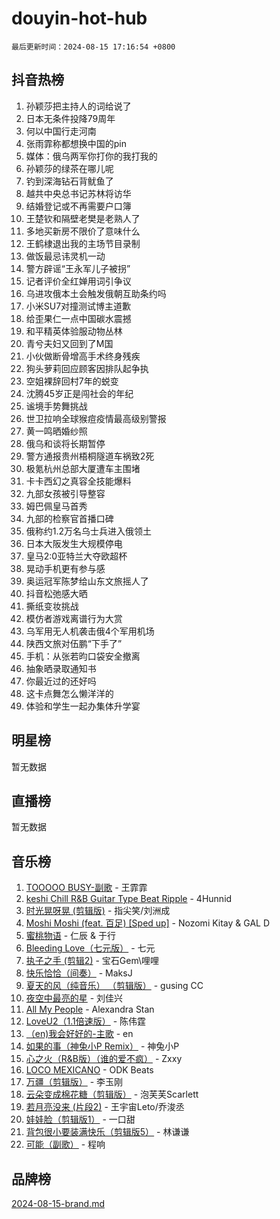 # douyin-hot-hub

`最后更新时间：2024-08-15 17:16:54 +0800`

## 抖音热榜

1. 孙颖莎把主持人的词给说了
1. 日本无条件投降79周年
1. 何以中国行走河南
1. 张雨霏称都想换中国的pin
1. 媒体：俄乌两军你打你的我打我的
1. 孙颖莎的绿茶在哪儿呢
1. 钓到深海钻石背鱿鱼了
1. 越共中央总书记苏林将访华
1. 结婚登记或不再需要户口簿
1. 王楚钦和隔壁老樊是老熟人了
1. 多地买新房不限价了意味什么
1. 王鹤棣退出我的主场节目录制
1. 做饭最忌讳灵机一动
1. 警方辟谣“王永军儿子被拐”
1. 记者评价全红婵用词引争议
1. 乌进攻俄本土会触发俄朝互助条约吗
1. 小米SU7对撞测试博主道歉
1. 给歪果仁一点中国碳水震撼
1. 和平精英体验服动物丛林
1. 青兮夫妇又回到了M国
1. 小伙做断骨增高手术终身残疾
1. 狗头萝莉回应顾客因排队起争执
1. 空姐裸辞回村7年的蜕变
1. 沈腾45岁正是闯社会的年纪
1. 谧境手势舞挑战
1. 世卫拉响全球猴痘疫情最高级别警报
1. 黄一鸣晒婚纱照
1. 俄乌和谈将长期暂停
1. 警方通报贵州梧桐隧道车祸致2死
1. 极氪杭州总部大厦遭车主围堵
1. 卡卡西幻之真容全技能爆料
1. 九部女孩被引导整容
1. 姆巴佩皇马首秀
1. 九部的检察官首播口碑
1. 俄称约1.2万名乌士兵进入俄领土
1. 日本大阪发生大规模停电
1. 皇马2:0亚特兰大夺欧超杯
1. 晃动手机更有参与感
1. 奥运冠军陈梦给山东文旅摇人了
1. 抖音松弛感大晒
1. 撕纸变妆挑战
1. 模仿者游戏离谱行为大赏
1. 乌军用无人机袭击俄4个军用机场
1. 陕西文旅对伍鹏“下手了”
1. 手机：从张若昀口袋安全撤离
1. 抽象晒录取通知书
1. 你最近过的还好吗
1. 这卡点舞怎么懒洋洋的
1. 体验和学生一起办集体升学宴

## 明星榜

暂无数据

## 直播榜

暂无数据

## 音乐榜

1. [TOOOOO BUSY-副歌](https://sf5-hl-cdn-tos.douyinstatic.com/obj/tos-cn-ve-2774/o0fmjGZetNDjSM5EimFs2QlzBg30YgByJMRQrC) - 王霏霏
1. [keshi Chill R&B Guitar Type Beat Ripple](https://sf5-hl-cdn-tos.douyinstatic.com/obj/tos-cn-ve-2774/okQIfmitAB3HpgZQo0YCEFEACcDhQngn0fkFIC) - 4Hunnid
1. [时光晃呀晃 (剪辑版)](https://sf3-cdn-tos.douyinstatic.com/obj/tos-cn-ve-2774/o8ACeQem3gwI1x3GIYGAfKG0LJebKFRJDwRwyW) - 指尖笑/刘洲成
1. [Moshi Moshi (feat. 百足) [Sped up]](https://sf3-cdn-tos.douyinstatic.com/obj/tos-cn-ve-2774/ocCPFQcXJLeroaIdQLIGAoeeYM3OAUYGDguHXz) - Nozomi Kitay & GAL D
1. [蜜桃物语](https://sf3-cdn-tos.douyinstatic.com/obj/tos-cn-ve-2774/oIhOSCZtIACtYU4XQkngiW9kCBfVD1Fz9IYeqL) - 仁辰 & 于行
1. [Bleeding Love（七元版）](https://sf3-cdn-tos.douyinstatic.com/obj/tos-cn-ve-2774/oEgC9eZFHQ1MfSRnrfkzFp8AayDWqAQMABBgUs) - 七元
1. [执子之手 (剪辑2)](https://sf5-hl-cdn-tos.douyinstatic.com/obj/tos-cn-ve-2774/oUoZLQjCc31XzqsBnBQUNgeKtYPBcgbFDwtfcu) - 宝石Gem\哩哩
1. [快乐恰恰（间奏）](https://sf5-hl-cdn-tos.douyinstatic.com/obj/tos-cn-ve-2774/oMesum3HvWQXJxuMFeVYzf54o2QzH5aEBPOCAn) - MaksJ
1. [夏天的风（纯音乐） （剪辑版）](https://sf3-cdn-tos.douyinstatic.com/obj/tos-cn-ve-2774/oUzLjBZZFQAoNRmGokEeD5zfQCObp6UeFAnTa6) - gusing CC
1. [夜空中最亮的星](https://sf3-cdn-tos.douyinstatic.com/obj/tos-cn-ve-2774/o4IfgGwqqnFeXEMGaS8JBzJAdayAaCeoxqbjCD) - 刘佳兴
1. [All My People](https://sf5-hl-cdn-tos.douyinstatic.com/obj/tos-cn-ve-2774/c7773e6b7c3f4bd9b26cd85b0cfa4eff) - Alexandra Stan
1. [LoveU2（1.1倍速版）](https://sf3-cdn-tos.douyinstatic.com/obj/tos-cn-ve-2774/oQMeDffLaEmgMwgCOEMAFCI6INzoFPgWdD0rsa) - 陈伟霆
1. [（en)我会好好的-主歌](https://sf5-hl-cdn-tos.douyinstatic.com/obj/tos-cn-ve-2774/oUrYpIdrvCbA8m8yAZjbMWjUkL6tiinWMkBTs) - en
1. [如果的事（神兔小P Remix）](https://sf5-hl-cdn-tos.douyinstatic.com/obj/tos-cn-ve-2774/okHtAffz3g4ZB0BMQn9iC9BC6AciI3xCmgQTqt) - 神兔小P
1. [心之火（R&B版）（谁的爱不疯）](https://sf3-cdn-tos.douyinstatic.com/obj/tos-cn-ve-2774/okemkEDaIBBE3OosftCgMxlFkLQZRw37t36ZQv) - Zxxy
1. [LOCO MEXICANO](https://sf5-hl-cdn-tos.douyinstatic.com/obj/tos-cn-ve-2774/owxVoxJorA4ILBfsMAjU6t7O1xW9w0tS7EYzh6) - ODK Beats
1. [万疆（剪辑版）](https://sf5-hl-cdn-tos.douyinstatic.com/obj/tos-cn-ve-2774/ooG7oVgFlDTelKCjCsTTobQvbdtj1BBQXnfZd8) - 李玉刚
1. [云朵变成棉花糖（剪辑版）](https://sf5-hl-cdn-tos.douyinstatic.com/obj/tos-cn-ve-2774/o8LC84GQLALFfXeyJmh8KE61byVQYMMeAZLfEI) - 泡芙芙Scarlett
1. [若月亮没来 (片段2)](https://sf3-cdn-tos.douyinstatic.com/obj/tos-cn-ve-2774/ocQavLLjkCOeDxGyYeIMGgNAIwJ0QXE1Ve3Fzv) - 王宇宙Leto/乔浚丞
1. [娃娃脸（剪辑版1）](https://sf5-hl-cdn-tos.douyinstatic.com/obj/tos-cn-ve-2774/oIimSCgQoNUePTAZ1Ba7TeADY4KetGYsVFeaaB) - 一口甜
1. [背包很小要装满快乐（剪辑版5）](https://sf5-hl-cdn-tos.douyinstatic.com/obj/tos-cn-ve-2774/oUqSJIiBjw2pxsBAiQRmkbZGJrlGCMBPpIW90) - 林谦谦
1. [可能（副歌）](https://sf5-hl-cdn-tos.douyinstatic.com/obj/tos-cn-ve-2774/cde1731888894259b333569393c2fb51) - 程响

## 品牌榜

[2024-08-15-brand.md](2024-08-15-brand.md)
